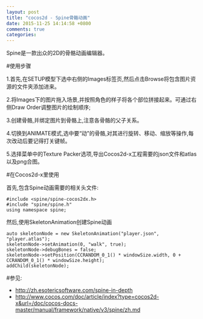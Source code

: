 ```yaml
---
layout: post
title: "cocos2d - Spine骨骼动画"
date: 2015-11-25 14:14:58 +0800
comments: true
categories: 
---
```


Spine是一款出众的2D的骨骼动画编辑器。

#使用步骤

1.首先,在SETUP模型下选中右侧的Images标签页,然后点击Browse将包含图片资源的文件夹添加进来。

2.将Images下的图片拖入场景,并按照角色的样子将各个部位拼接起来。可通过右侧Draw Order调整图片的绘制顺序;

3.创建骨骼,并绑定图片到骨骼上,注意各骨骼的父子关系。

4.切换到ANIMATE模式,选中要“动”的骨骼,对其进行旋转、移动、缩放等操作,每次改动后要记得打关键帧。 

5.选择菜单中的Texture Packer选项,导出Cocos2d-x工程需要的json文件和atlas以及png合图。

#在Cocos2d-x里使用

首先,包含Spine动画需要的相关头文件:

	#include <spine/spine-cocos2dx.h>
	#include "spine/spine.h"
	using namespace spine;

然后,使用SkeletonAnimation创建Spine动画

	auto skeletonNode = new SkeletonAnimation("player.json", "player.atlas");
    skeletonNode->setAnimation(0, "walk", true);
    skeletonNode->debugBones = false;
    skeletonNode->setPosition(CCRANDOM_0_1() * windowSize.width, 0 + CCRANDOM_0_1() * windowSize.height);
    addChild(skeletonNode);

#参见:

- <http://zh.esotericsoftware.com/spine-in-depth>
- <http://www.cocos.com/doc/article/index?type=cocos2d-x&url=/doc/cocos-docs-master/manual/framework/native/v3/spine/zh.md>



